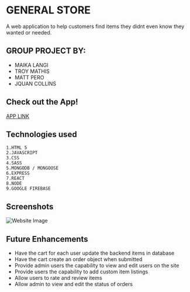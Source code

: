 # GENERAL STORE
   A web application to help customers find items they didnt even know they wanted or needed.

## GROUP PROJECT BY:
- MAIKA LANGI
- TROY MATHIS
- MATT PERO
- JQUAN COLLINS

## Check out the App!

[APP LINK](https://generalstoregs.netlify.app/)

  ## Technologies used
  
    1.HTML 5
    2.JAVASCRIPT
    3.CSS
    4.SASS
    5.MONGODB / MONGOOSE
    6.EXPRESS
    7.REACT
    8.NODE
    9.GOOGLE FIREBASE

## Screenshots 

![Website Image](https://i.imgur.com/sEEA3ab.png)

## Future Enhancements 
- Have the cart for each user update the backend items in database
- Have the cart create an order object when submitted
- Provide admin users the capability to view and edit users on the site
- Provide users the capability to add custom item listings
- Allow users to rate and review items
- Allow admin to view and edit the status of orders


